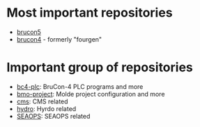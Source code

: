 # Most important repositories

- [brucon5](https://github.com/brunvoll-group/brucon5)
- [brucon4](https://github.com/brunvoll-group/brucon4) - formerly "fourgen"

# Important group of repositories

- [bc4-plc](https://github.com/brunvoll-group?q=bc4-plc#org-profile-repositories): BruCon-4 PLC programs and more
- [bmo-project](https://github.com/brunvoll-group?q=bmo-project-configs#org-profile-repositories): Molde project configuration and more
- [cms](https://github.com/brunvoll-group?q=cms#org-profile-repositories): CMS related 
- [hydro](https://github.com/brunvoll-group?q=hydro#org-profile-repositories): Hyrdo related
- [SEAOPS](https://github.com/brunvoll-group?q=seaops#org-profile-repositories): SEAOPS related
